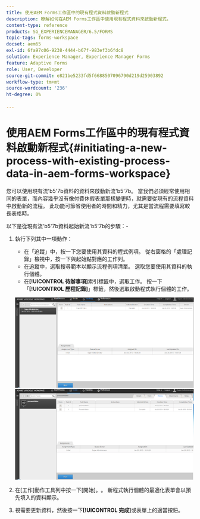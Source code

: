 ```yaml
---
title: 使用AEM Forms工作區中的現有程式資料啟動新程式
description: 瞭解如何在AEM Forms工作區中使用現有程式資料來啟動新程式。
content-type: reference
products: SG_EXPERIENCEMANAGER/6.5/FORMS
topic-tags: forms-workspace
docset: aem65
exl-id: 6fa97c06-9238-4444-b67f-983ef3b6fdc8
solution: Experience Manager, Experience Manager Forms
feature: Adaptive Forms
role: User, Developer
source-git-commit: e821be5233fd5f6688507096790d219d25903892
workflow-type: tm+mt
source-wordcount: '236'
ht-degree: 0%

---
```


# 使用AEM Forms工作區中的現有程式資料啟動新程式{#initiating-a-new-process-with-existing-process-data-in-aem-forms-workspace}

您可以使用現有流&#39;b5&#39;7b資料的資料來啟動新流&#39;b5&#39;7b。 當我們必須經常使用相同的表單，而內容幾乎沒有像付費休假表單那樣變更時，就需要從現有的流程資料中啟動新的流程。 此功能可節省使用者的時間和精力，尤其是當流程需要填寫較長表格時。

以下是從現有流&#39;b5&#39;7b資料起始新流&#39;b5&#39;7b的步驟：-

1. 執行下列其中一項動作：

   * 在「追蹤」中，按一下您要使用其資料的程式例項。 從右窗格的「處理記錄」檢視中，按一下與起始點對應的工作列。
   * 在追蹤中，選取搜尋範本以顯示流程例項清單。 選取您要使用其資料的執行個體。
   * 在&#x200B;**[!UICONTROL 待辦事項]**&#x200B;索引標籤中，選取工作。 按一下「**[!UICONTROL 歷程記錄]**」標籤，然後選取啟動程式執行個體的工作。

   ![選取工作](assets/start3_new.png) ![選取工作](assets/start1_new.png)

1. 在[工作]動作工具列中按一下[開始]。**&#x200B;**。 新程式執行個體的最適化表單會以預先填入的資料顯示。

1. 視需要更新資料，然後按一下&#x200B;**[!UICONTROL 完成]**&#x200B;或表單上的適當按鈕。
